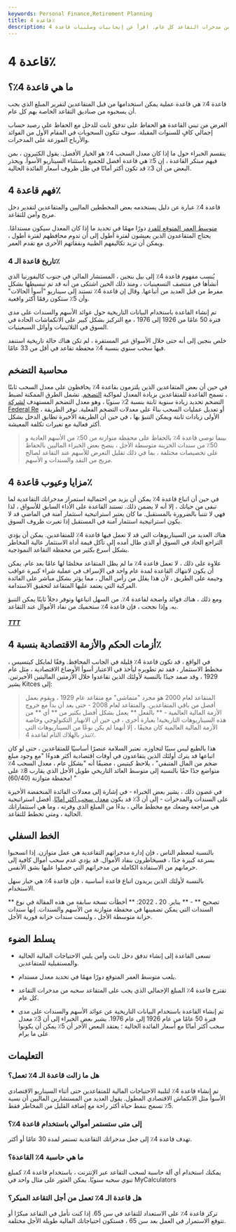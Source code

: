 ```yaml
---
keywords: Personal Finance,Retirement Planning
title: قاعدة 4٪
description: يمكن لقاعدة 4٪ أن تساعد المتقاعد على تحديد مقدار الانسحاب من مدخرات التقاعد كل عام. اقرأ عن إيجابيات وسلبيات قاعدة 4٪.
---
```


# قاعدة 4٪
## ما هي قاعدة 4٪؟

قاعدة 4٪ هي قاعدة عملية يمكن استخدامها من قبل المتقاعدين لتقرير المبلغ الذي يجب أن يسحبوه من صناديق التقاعد الخاصة بهم كل عام.

الغرض من تبني القاعدة هو الحفاظ على تدفق ثابت للدخل مع الحفاظ على رصيد حساب إجمالي كافٍ للسنوات المقبلة. سوف تتكون السحوبات في المقام الأول من الفوائد والأرباح الموزعة على المدخرات.

ينقسم الخبراء حول ما إذا كان معدل السحب 4٪ هو الخيار الأفضل. يقول الكثيرون ، بمن فيهم مبتكر القاعدة ، إن 5٪ هي قاعدة أفضل للجميع باستثناء السيناريو الأسوأ. ويحذر البعض من أن 3٪ قد تكون أكثر أمانًا في ظل ظروف أسعار الفائدة الحالية.

## فهم قاعدة 4٪

قاعدة 4٪ عبارة عن دليل يستخدمه بعض المخططين الماليين والمتقاعدين لتقدير دخل مريح وآمن للتقاعد.

[متوسط العمر المتوقع للفرد](/lifeexpectancy) دورًا مهمًا في تحديد ما إذا كان المعدل سيكون مستدامًا. يحتاج المتقاعدون الذين يعيشون لفترة أطول إلى أن تدوم محافظهم لفترة أطول ، ويمكن أن تزيد تكاليفهم الطبية ونفقاتهم الأخرى مع تقدم العمر.

### تاريخ قاعدة الـ 4٪

يُنسب مفهوم قاعدة 4٪ إلى بيل بنجين ، المستشار المالي في جنوب كاليفورنيا الذي أنشأها في منتصف التسعينيات ، ومنذ ذلك الحين اشتكى من أنه قد تم تبسيطها بشكل مفرط من قبل العديد من أتباعها. وقال إن قاعدة 4٪ تستند إلى سيناريو "أسوأ الحالات" وأن 5٪ ستكون رقمًا أكثر واقعية.

تم إنشاء القاعدة باستخدام البيانات التاريخية حول عوائد الأسهم والسندات على مدى فترة 50 عامًا من 1926 إلى 1976 ، مع التركيز بشكل كبير على الانكماشات الحادة في السوق في الثلاثينيات وأوائل السبعينيات.

خلص بنجين إلى أنه حتى خلال الأسواق غير المستقرة ، لم تكن هناك حالة تاريخية استنفد فيها سحب سنوي بنسبة 4٪ محفظة تقاعد في أقل من 33 عامًا.

## محاسبة التضخم

في حين أن بعض المتقاعدين الذين يلتزمون بقاعدة 4٪ يحافظون على معدل السحب ثابتًا ، تسمح القاعدة للمتقاعدين بزيادة المعدل لمواكبة [التضخم](/inflation). تشمل الطرق الممكنة لضبط التضخم تحديد زيادة سنوية ثابتة بنسبة 2٪ سنويًا ، وهو معدل التضخم المستهدف [لشركة](/federalreservesystem) [Federal Re](/federalreservesystem) ، أو تعديل عمليات السحب بناءً على معدلات التضخم الفعلية. توفر الطريقة الأولى زيادات ثابتة ويمكن التنبؤ بها ، في حين أن الطريقة الأخيرة تطابق الدخل بشكل أكثر فعالية مع تغيرات تكلفة المعيشة.

> بينما توصي قاعدة 4٪ بالحفاظ على محفظة متوازنة من 50٪ من الأسهم العادية و 50٪ من سندات الخزينة متوسطة الأجل ، ينصح بعض الخبراء الماليين بالحفاظ على تخصيصات مختلفة ، بما في ذلك تقليل التعرض للأسهم عند التقاعد لصالح مزيج من النقد والسندات و الأسهم.

>

## مزايا وعيوب قاعدة 4٪

في حين أن اتباع قاعدة 4٪ يمكن أن يزيد من احتمالية استمرار مدخراتك التقاعدية لما تبقى من حياتك ، إلا أنه لا يضمن ذلك. تستند القاعدة على الأداء السابق للأسواق ، لذا فهي لا تتنبأ بالضرورة بالمستقبل. ما كان يعتبر استراتيجية استثمار آمنة في الماضي قد لا يكون استراتيجية استثمار آمنة في المستقبل إذا تغيرت ظروف السوق.

هناك العديد من السيناريوهات التي قد لا تعمل فيها قاعدة 4٪ للمتقاعدين. يمكن أن يؤدي التراجع الحاد في السوق أو الذي طال أمده إلى تآكل قيمة أداة الاستثمار عالية المخاطر بشكل أسرع بكثير من محفظة التقاعد النموذجية.

علاوة على ذلك ، لا تعمل قاعدة 4٪ ما لم يظل المتقاعد مخلصًا لها عامًا بعد عام. يمكن أن يكون لانتهاك القاعدة لمدة عام واحد في الإسراف في عملية شراء كبيرة عواقب وخيمة على الطريق ، لأن هذا يقلل من رأس المال ، مما يؤثر بشكل مباشر على الفائدة المركبة التي يعتمد عليها المتقاعد لتحقيق الاستدامة.

ومع ذلك ، هناك فوائد واضحة لقاعدة 4٪. من السهل اتباعها وتوفر دخلاً ثابتًا يمكن التنبؤ به. وإذا نجحت ، فإن قاعدة 4٪ ستحميك من نفاد الأموال عند التقاعد.

<h5> <a href=""> TTT </a> </h5>

## أزمات الحكم والأزمة الاقتصادية بنسبة 4٪

في الواقع ، قد تكون قاعدة 4٪ قليلة في الجانب المحافظ. وفقًا لمايكل كيتسيس ، مخطط الاستثمار ، فقد تم تطويره ليأخذ في الاعتبار أسوأ الأوضاع الاقتصادية ، مثل عام 1929 ، وقد صمد جيدًا بالنسبة لأولئك الذين تقاعدوا خلال الأزمتين الماليتين الأخيرتين. يشير Kitces إلى:

>

> المتقاعد لعام 2000 هو مجرد "متماشى" مع متقاعد عام 1929 ، ويقوم بعمل أفضل من باقي المتقاعدين. والمتقاعد لعام 2008 - حتى بعد أن بدأ مع خروج الأزمة المالية العالمية - ** بالفعل ** يعمل بشكل أفضل بكثير من ** أي ** من هذه السيناريوهات التاريخية! بعبارة أخرى ، في حين أن الانهيار التكنولوجي وخاصة الأزمة المالية العالمية كان مخيفًا ، إلا أنهما لم يكن نوعًا من السيناريوهات التي تنذر بالهلاك التام لقاعدة 4٪.

>

هذا بالطبع ليس سببًا لتجاوزه. تعتبر السلامة عنصرًا أساسيًا للمتقاعدين ، حتى لو كان اتباعها قد يترك أولئك الذين يتقاعدون في أوقات اقتصادية أكثر هدوءًا "مع وجود مبلغ ضخم من المال المتبقي" ، يلاحظ كيتيس ، مضيفًا أنه "بشكل عام ، معدل السحب 4٪ متواضع جدًا حقًا بالنسبة إلى متوسط العائد التاريخي طويل الأجل الذي يقارب 8٪ على محفظة متوازنة (60/40)! "

في غضون ذلك ، يشير بعض الخبراء - في إشارة إلى معدلات الفائدة المنخفضة الأخيرة على السندات والمدخرات - إلى أن 3٪ قد يكون [معدل سحب أكثر أمانًا](/safe-withdrawal-rate-swr-method). أفضل استراتيجية هي مراجعة وضعك مع مخطط مالي ، بدءًا من المبلغ الذي وفرته ، وما هي استثماراتك الحالية ، ومتى تخطط للتقاعد.

## الخط السفلي

بالنسبة لمعظم الناس ، فإن إدارة مدخراتهم التقاعدية هي عمل متوازن. إذا انسحبوا بسرعة كبيرة جدًا ، فسيخاطرون بنفاد الأموال. قد يؤدي عدم سحب أموال كافية إلى حرمانهم من الاستفادة الكاملة من مدخراتهم التي حصلوا عليها بشق الأنفس.

بالنسبة لأولئك الذين يريدون اتباع قاعدة أساسية ، فإن قاعدة 4٪ هي خيار سهل الاستخدام.

** تصحيح ** - ** يناير. 20 ، 2022: ** أخطأت نسخة سابقة من هذه المقالة في نوع السندات التي يمكن تضمينها في محفظة متوازنة من الأسهم والسندات. إنها سندات خزانة متوسطة الأجل ، وليست سندات خزانة فورية الأجل.

## يسلط الضوء

- تسعى القاعدة إلى إنشاء تدفق دخل ثابت وآمن يلبي الاحتياجات المالية الحالية والمستقبلية للمتقاعدين.

- يلعب متوسط العمر المتوقع دورًا مهمًا في تحديد معدل مستدام.

- تقترح قاعدة 4٪ المبلغ الإجمالي الذي يجب على المتقاعد سحبه من مدخرات التقاعد كل عام.

- تم إنشاء القاعدة باستخدام البيانات التاريخية عن عوائد الأسهم والسندات على مدى فترة 50 عامًا من عام 1926 إلى عام 1976. يشير بعض الخبراء إلى أن 3٪ معدل سحب أكثر أمانًا مع أسعار الفائدة الحالية ؛ يعتقد البعض الآخر أن 5٪ يمكن أن يكونوا على ما يرام

## التعليمات

### هل ما زالت قاعدة الـ 4٪ تعمل؟

تم إنشاء قاعدة 4٪ لتلبية الاحتياجات المالية للمتقاعدين حتى أثناء السيناريو الاقتصادي الأسوأ مثل الانكماش الاقتصادي المطول. يقول العديد من المستشارين الماليين أن نسبة 5٪ تسمح بنمط حياة أكثر راحة مع إضافة القليل من المخاطر فقط.

### إلى متى ستستمر أموالي باستخدام قاعدة 4٪؟

تهدف قاعدة 4٪ إلى جعل مدخراتك التقاعدية تستمر لمدة 30 عامًا أو أكثر.

### ما هي حاسبة 4٪ القاعدة؟

يمكنك استخدام أي آلة حاسبة لسحب التقاعد عبر الإنترنت ، باستخدام قاعدة 4٪ كمبلغ تنوي سحبه سنويًا. يمكن العثور على مثال واحد في MyCalculators

### هل قاعدة الـ 4٪ تعمل من أجل التقاعد المبكر؟

تركز قاعدة 4٪ على الاستعداد للتقاعد في سن 65. إذا كنت تأمل في التقاعد مبكرًا أو تتوقع الاستمرار في العمل بعد سن 65 ، فستكون احتياجاتك المالية طويلة الأجل مختلفة.

